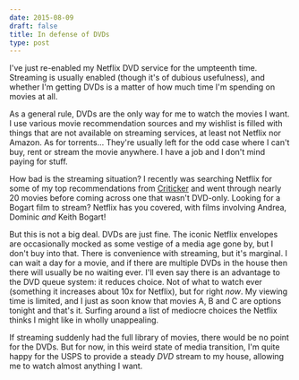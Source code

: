 ```yaml
---
date: 2015-08-09
draft: false
title: In defense of DVDs
type: post
---
```


I've just re-enabled my Netflix DVD service for the umpteenth time. Streaming is usually
enabled (though it's of dubious usefulness), and whether I'm getting DVDs is a matter of how
much time I'm spending on movies at all.

As a general rule, DVDs are the only way for me to watch the movies I want. I use various movie
recommendation sources and my wishlist is filled with things that are not available on streaming
services, at least not Netflix nor Amazon. As for torrents... They're usually left for the odd case where
I can't buy, rent or stream the movie anywhere. I have a job and I don't mind paying for stuff.

How bad is the streaming situation? I recently was searching Netflix for some of my top
recommendations from [Criticker](http://criticker.com) and went through nearly 20 movies before
coming across one that wasn't DVD-only. Looking for a Bogart film to stream? Netflix has you
covered, with films involving Andrea, Dominic *and* Keith Bogart!

But this is not a big deal. DVDs are just fine. The iconic Netflix envelopes are occasionally
mocked as some vestige of a media age gone by, but I don't buy into that. There is convenience
with streaming, but it's marginal. I can wait a day for a movie, and if there are multiple DVDs
in the house then there will usually be no waiting ever. I'll even say there is an advantage
to the DVD queue system: it reduces choice. Not of what to watch ever (something it increases
about 10x for Netflix), but for right *now*. My viewing time is limited, and I just as soon know
that movies A, B and C are options tonight and that's it. Surfing around a list of mediocre choices
the Netflix thinks I might like in wholly unappealing.

If streaming suddenly had the full library of movies, there would be no point for the DVDs. But
for now, in this weird state of media transition, I'm quite happy for the USPS to provide a steady
*DVD* stream to my house, allowing me to watch almost anything I want.

